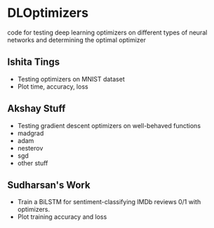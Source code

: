 # DLOptimizers

code for testing deep learning optimizers on different types of neural networks and determining the optimal optimizer

## Ishita Tings 
- Testing optimizers on MNIST dataset
- Plot time, accuracy, loss 

## Akshay Stuff
- Testing gradient descent optimizers on well-behaved functions
- madgrad
- adam
- nesterov
- sgd
- other stuff

## Sudharsan's Work
- Train a BiLSTM for sentiment-classifying IMDb reviews 0/1 with optimizers.
- Plot training accuracy and loss
